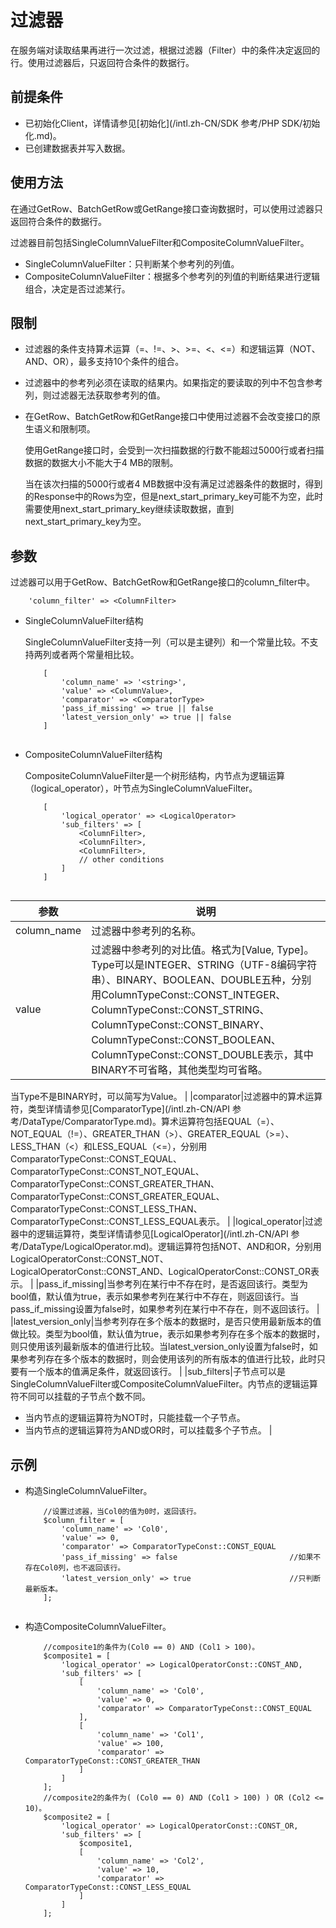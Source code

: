 # 过滤器

在服务端对读取结果再进行一次过滤，根据过滤器（Filter）中的条件决定返回的行。使用过滤器后，只返回符合条件的数据行。

## 前提条件

-   已初始化Client，详情请参见[初始化](/intl.zh-CN/SDK 参考/PHP SDK/初始化.md)。
-   已创建数据表并写入数据。

## 使用方法

在通过GetRow、BatchGetRow或GetRange接口查询数据时，可以使用过滤器只返回符合条件的数据行。

过滤器目前包括SingleColumnValueFilter和CompositeColumnValueFilter。

-   SingleColumnValueFilter：只判断某个参考列的列值。
-   CompositeColumnValueFilter：根据多个参考列的列值的判断结果进行逻辑组合，决定是否过滤某行。

## 限制

-   过滤器的条件支持算术运算（=、!=、\>、\>=、<、<=）和逻辑运算（NOT、AND、OR），最多支持10个条件的组合。
-   过滤器中的参考列必须在读取的结果内。如果指定的要读取的列中不包含参考列，则过滤器无法获取参考列的值。
-   在GetRow、BatchGetRow和GetRange接口中使用过滤器不会改变接口的原生语义和限制项。

    使用GetRange接口时，会受到一次扫描数据的行数不能超过5000行或者扫描数据的数据大小不能大于4 MB的限制。

    当在该次扫描的5000行或者4 MB数据中没有满足过滤器条件的数据时，得到的Response中的Rows为空，但是next\_start\_primary\_key可能不为空，此时需要使用next\_start\_primary\_key继续读取数据，直到next\_start\_primary\_key为空。


## 参数

过滤器可以用于GetRow、BatchGetRow和GetRange接口的column\_filter中。

```
    'column_filter' => <ColumnFilter>
```

-   SingleColumnValueFilter结构

    SingleColumnValueFilter支持一列（可以是主键列）和一个常量比较。不支持两列或者两个常量相比较。

    ```
        [
            'column_name' => '<string>',
            'value' => <ColumnValue>,
            'comparator' => <ComparatorType>
            'pass_if_missing' => true || false
            'latest_version_only' => true || false
        ]
            
    ```

-   CompositeColumnValueFilter结构

    CompositeColumnValueFilter是一个树形结构，内节点为逻辑运算（logical\_operator），叶节点为SingleColumnValueFilter。

    ```
        [
            'logical_operator' => <LogicalOperator>
            'sub_filters' => [
                <ColumnFilter>,
                <ColumnFilter>,
                <ColumnFilter>,
                // other conditions
            ]
        ]
            
    ```


|参数|说明|
|--|--|
|column\_name|过滤器中参考列的名称。|
|value|过滤器中参考列的对比值。格式为\[Value, Type\]。Type可以是INTEGER、STRING（UTF-8编码字符串）、BINARY、BOOLEAN、DOUBLE五种，分别用ColumnTypeConst::CONST\_INTEGER、ColumnTypeConst::CONST\_STRING、ColumnTypeConst::CONST\_BINARY、ColumnTypeConst::CONST\_BOOLEAN、ColumnTypeConst::CONST\_DOUBLE表示，其中BINARY不可省略，其他类型均可省略。

当Type不是BINARY时，可以简写为Value。 |
|comparator|过滤器中的算术运算符，类型详情请参见[ComparatorType](/intl.zh-CN/API 参考/DataType/ComparatorType.md)。算术运算符包括EQUAL（=）、NOT\_EQUAL（!=）、GREATER\_THAN（\>）、GREATER\_EQUAL（\>=）、LESS\_THAN（<）和LESS\_EQUAL（<=），分别用ComparatorTypeConst::CONST\_EQUAL、ComparatorTypeConst::CONST\_NOT\_EQUAL、ComparatorTypeConst::CONST\_GREATER\_THAN、ComparatorTypeConst::CONST\_GREATER\_EQUAL、ComparatorTypeConst::CONST\_LESS\_THAN、ComparatorTypeConst::CONST\_LESS\_EQUAL表示。 |
|logical\_operator|过滤器中的逻辑运算符，类型详情请参见[LogicalOperator](/intl.zh-CN/API 参考/DataType/LogicalOperator.md)。逻辑运算符包括NOT、AND和OR，分别用LogicalOperatorConst::CONST\_NOT、LogicalOperatorConst::CONST\_AND、LogicalOperatorConst::CONST\_OR表示。 |
|pass\_if\_missing|当参考列在某行中不存在时，是否返回该行。类型为bool值，默认值为true，表示如果参考列在某行中不存在，则返回该行。当pass\_if\_missing设置为false时，如果参考列在某行中不存在，则不返回该行。 |
|latest\_version\_only|当参考列存在多个版本的数据时，是否只使用最新版本的值做比较。类型为bool值，默认值为true，表示如果参考列存在多个版本的数据时，则只使用该列最新版本的值进行比较。当latest\_version\_only设置为false时，如果参考列存在多个版本的数据时，则会使用该列的所有版本的值进行比较，此时只要有一个版本的值满足条件，就返回该行。 |
|sub\_filters|子节点可以是SingleColumnValueFilter或CompositeColumnValueFilter。内节点的逻辑运算符不同可以挂载的子节点个数不同。

-   当内节点的逻辑运算符为NOT时，只能挂载一个子节点。
-   当内节点的逻辑运算符为AND或OR时，可以挂载多个子节点。 |

## 示例

-   构造SingleColumnValueFilter。

    ```
        //设置过滤器，当Col0的值为0时，返回该行。
        $column_filter = [
            'column_name' => 'Col0',
            'value' => 0,
            'comparator' => ComparatorTypeConst::CONST_EQUAL 
            'pass_if_missing' => false                         //如果不存在Col0列，也不返回该行。
            'latest_version_only' => true                      //只判断最新版本。
        ];
                        
    ```

-   构造CompositeColumnValueFilter。

    ```
        //composite1的条件为(Col0 == 0) AND (Col1 > 100)。
        $composite1 = [
            'logical_operator' => LogicalOperatorConst::CONST_AND,
            'sub_filters' => [
                [
                    'column_name' => 'Col0',
                    'value' => 0,
                    'comparator' => ComparatorTypeConst::CONST_EQUAL
                ],
                [
                    'column_name' => 'Col1',
                    'value' => 100,
                    'comparator' => ComparatorTypeConst::CONST_GREATER_THAN
                ]
            ]
        ];
        //composite2的条件为( (Col0 == 0) AND (Col1 > 100) ) OR (Col2 <= 10)。
        $composite2 = [
            'logical_operator' => LogicalOperatorConst::CONST_OR,
            'sub_filters' => [
                $composite1,
                [
                    'column_name' => 'Col2',
                    'value' => 10,
                    'comparator' => ComparatorTypeConst::CONST_LESS_EQUAL
                ]
            ]
        ];  
                        
    ```



